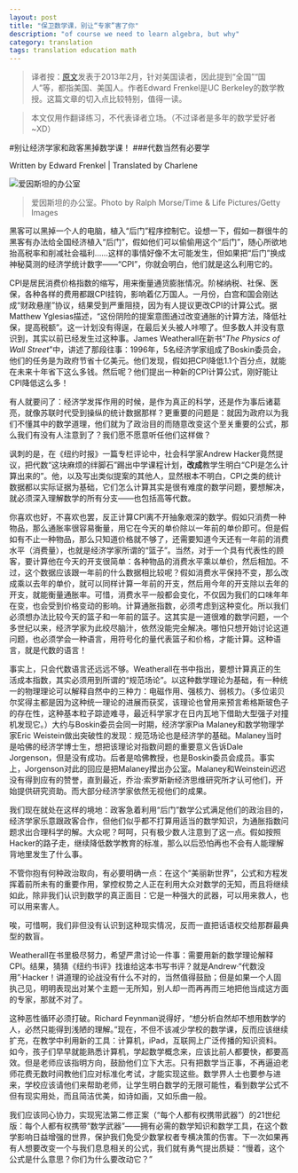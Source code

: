 ```yaml
---
layout: post
title: "保卫数学课，别让“专家”害了你"
description: "of course we need to learn algebra, but why"
category: translation
tags: translation education math
---
```


>译者按：[原文](http://www.slate.com/articles/technology/technology/2013/02/should_algebra_be_in_curriculum_why_math_protects_us_from_the_unscrupulous.html)发表于2013年2月，针对美国读者，因此提到“全国”“国人”等，都指美国、美国人。作者Edward Frenkel是UC Berkeley的数学教授。这篇文章的切入点比较特别，值得一读。

>本文仅用作翻译练习，不代表译者立场。（不过译者是多年的数学爱好者~XD）

#别让经济学家和政客黑掉数学课！
###代数当然有必要学

Written by Edward Frenkel | Translated by Charlene

![爱因斯坦的办公室](http://www.slate.com/content/dam/slate/articles/technology/technology/2013/02/130208_TECH_MoreMath.jpg.CROP.article568-large.jpg "爱因斯坦的办公室")
>爱因斯坦的办公室。Photo by Ralph Morse/Time & Life Pictures/Getty Images

黑客可以黑掉一个人的电脑，植入“后门”程序控制它。设想一下，假如一群很牛的黑客有办法给全国经济植入“后门”，假如他们可以偷偷用这个“后门”，随心所欲地抬高税率和削减社会福利……这样的事情好像不太可能发生，但如果把“后门”换成神秘莫测的经济学统计数字——“CPI”，你就会明白，他们就是这么利用它的。

CPI是居民消费价格指数的缩写，用来衡量通货膨胀情况。阶梯纳税、社保、医保，各种各样的费用都跟CPI挂钩，影响着亿万国人。一月份，白宫和国会刚达成“财政悬崖”协议，结果受到严重阻挠，因为有人提议更改CPI的计算公式。据Matthew Yglesias描述，“这份阴险的提案意图通过改变通胀的计算方法，降低社保，提高税额”。这一计划没有得逞，在最后关头被人咔嚓了。但多数人并没有意识到，其实以前已经发生过这种事。James Weatherall在新书“*The Physics of Wall Street*”中，讲述了那段往事：1996年，5名经济学家组成了Boskin委员会，他们的任务是为政府节省十亿美元。他们发现，假如把CPI降低1.1个百分点，就能在未来十年省下这么多钱。然后呢？他们提出一种新的CPI计算公式，刚好能让CPI降低这么多！

有人就要问了：经济学发挥作用的时候，是作为真正的科学，还是作为事后诸葛亮，就像苏联时代受到操纵的统计数据那样？更重要的问题是：就因为政府以为我们不懂其中的数学道理，他们就为了政治目的而随意改变这个至关重要的公式，那么我们有没有人注意到了？我们愿不愿意听任他们这样做？

讽刺的是，在《纽约时报》一篇专栏评论中，社会科学家Andrew Hacker竟然提议，把代数“这块麻烦的绊脚石”踢出中学课程计划，**改成**教学生明白“CPI是怎么计算出来的”。他，以及写出类似提案的其他人，显然根本不明白，CPI之类的统计数据都以实际证据为基础，它们怎么计算其实是很有难度的数学问题，要想解决，就必须深入理解数学的所有分支——也包括高等代数。

你喜欢也好，不喜欢也罢，反正计算CPI离不开抽象艰深的数学。假如只消费一种物品，那么通胀率很容易衡量，用它在今天的单价除以一年前的单价即可。但是假如有不止一种物品，那么只知道价格就不够了，还需要知道今天还有一年前的消费水平（消费量），也就是经济学家所谓的“篮子”。当然，对于一个具有代表性的顾客，要计算他在今天的开支很简单：各种物品的消费水平乘以单价，然后相加。不过，这个数据应该跟一年前的什么数据相比较呢？假如消费水平保持不变，那么改成乘以去年的单价，就可以同样计算一年前的开支，然后用今年的开支除以去年的开支，就能衡量通胀率。可惜，消费水平一般都会变化，不仅因为我们的口味年年在变，也会受到价格变动的影响。计算通胀指数，必须考虑到这种变化。所以我们必须想办法比较今天的篮子和一年前的篮子。这其实是一道很难的数学问题，一个多世纪以来，经济学家为此绞尽脑汁，依然没能完全解决。哪怕只想开始讨论这道问题，也必须学会一种语言，用符号化的量代表篮子和价格，才能计算。这种语言，就是代数的语言！

事实上，只会代数语言还远远不够。Weatherall在书中指出，要想计算真正的生活成本指数，其实必须用到所谓的“规范场论”。以这种数学理论为基础，有一种统一的物理理论可以解释自然中的三种力：电磁作用、强核力、弱核力。（多位诺贝尔奖得主都是因为这种统一理论的进展而获奖，该理论也曾用来预言希格斯玻色子的存在性，这种基本粒子踪迹难寻，最近科学家才在日内瓦地下借助大型强子对撞机发现它。）大约与Boskin委员会同一时期，经济学家Pia Malaney和数学物理学家Eric Weistein做出突破性的发现：规范场论也是经济学的基础。Malaney当时是哈佛的经济学博士生，想把该理论对指数问题的重要意义告诉Dale Jorgenson，但是没有成功。后者是哈佛教授，也是Boskin委员会成员。事实上，Jorgenson对此的回应是把Malaney撵出办公室。Malaney和Weinstein迟迟没有得到应有的赞誉，直到最近，乔治·索罗斯新经济思维研究所才认可他们，开始提供研究资助。而大部分经济学家依然无视他们的成果。

我们现在就处在这样的境地：政客急着利用“后门”数学公式满足他们的政治目的，经济学家乐意跟政客合作，但他们似乎都不打算用适当的数学知识，为通胀指数问题求出合理科学的解。大众呢？呵呵，只有极少数人注意到了这一点。假如按照Hacker的路子走，继续降低数学教育的标准，那么以后恐怕再也不会有人能理解背地里发生了什么事。

不管你抱有何种政治取向，有必要明确一点：在这个“美丽新世界”，公式和方程发挥着前所未有的重要作用，掌控权势之人正在利用大众对数学的无知，而且将继续如此，除非我们认识到数学的真正面目：它是一种强大的武器，可以用来救人，也可以用来害人。

唉，可惜啊，我们非但没有认识到这种现实情况，反而一直把话语权交给那群最典型的数盲。

Weatherall在书里极尽努力，希望严肃讨论一件事：需要用新的数学理论解释CPI。结果，猜猜《纽约书评》找谁给这本书写书评？就是Andrew·“代数没用”·Hacker！讲道理的论战没有什么不对的，当然值得鼓励；但是如果一个人固执己见，明明表现出对某个主题一无所知，别人却一而再再而三地把他当成这方面的专家，那就不对了。

这种恶性循环必须打破。Richard Feynman说得好，“想分析自然却不想用数学的人，必然只能得到浅陋的理解。”现在，不但不该减少学校的数学课，反而应该继续扩充，在教学中利用新的工具：计算机，iPad，互联网上广泛传播的知识资料。如今，孩子们早早就能熟悉计算机，学起数学概念来，应该比前人都要快，都要高效。但是老师应该指明方向，鼓励他们立下大志。只有把数学当正事，不再逼迫老师花费无数时间教他们应对标准化考试，才能实现这些。数学界人士也要参与进来，学校应该请他们来帮助老师，让学生明白数学的无限可能性，看到数学公式不但有现实用处，而且简洁优美，如诗如画，又如乐曲一般。

我们应该同心协力，实现宪法第二修正案（“每个人都有权携带武器”）的21世纪版：每个人都有权携带“数学武器”——拥有必需的数学知识和数学工具，在这个数学影响日益增强的世界，保护我们免受少数掌权者专横决策的伤害。下一次如果再有人想要改变一个与我们息息相关的公式，我们就有勇气提出质疑：“慢着，这个公式是什么意思？你们为什么要改动它？”